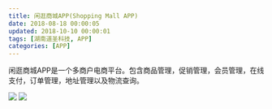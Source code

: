 ```yaml
---
title: 闲逛商城APP(Shopping Mall APP)
date: 2018-08-18 00:00:05
updated: 2018-10-10 00:00:01
tags: [湖南道圣科技, APP]
categories: [APP]
---
```

闲逛商城APP是一个多商户电商平台。包含商品管理，促销管理，会员管理，在线支付，订单管理，地址管理以及物流查询。

![](https://daoshengtech-case-1256346555.cos.ap-shanghai.myqcloud.com/shopping-mall-app/ABUIABAEGAAg3qvrhgYokIuA2AMw3As4ogc.png)
![](https://daoshengtech-case-1256346555.cos.ap-shanghai.myqcloud.com/shopping-mall-app/ABUIABAEGAAgsKzrhgYovOSXpwUw3As4ogc.png)